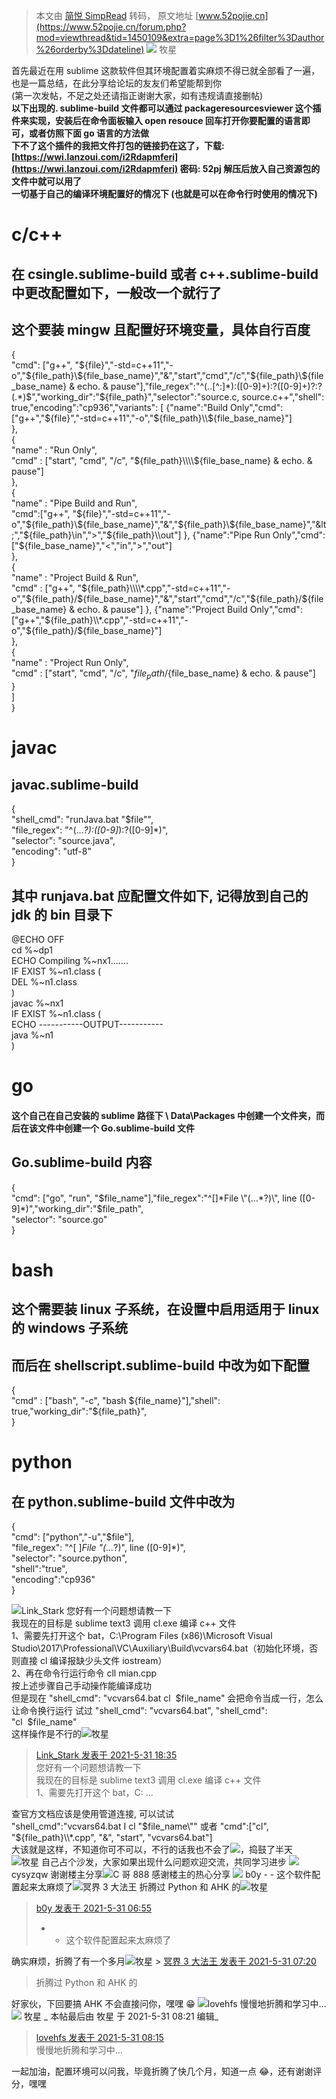 > 本文由 [简悦 SimpRead](http://ksria.com/simpread/) 转码， 原文地址 [www.52pojie.cn](https://www.52pojie.cn/forum.php?mod=viewthread&tid=1450109&extra=page%3D1%26filter%3Dauthor%26orderby%3Ddateline)  ![](https://www.52pojie.cn/uc_server/images/noavatar_middle.gif) 牧星 

首先最近在用 sublime 这款软件但其环境配置着实麻烦不得已就全部看了一遍，也是一篇总结，在此分享给论坛的友友们希望能帮到你  
(第一次发帖，不足之处还请指正谢谢大家，如有违规请直接删帖)  
**以下出现的. sublime-build 文件都可以通过 packageresourcesviewer 这个插件来实现，安装后在命令面板输入 open resouce 回车打开你要配置的语言即可，或者仿照下面 go 语言的方法做**  
**下不了这个插件的我把文件打包的链接扔在这了，下载:[https://wwi.lanzoui.com/i2Rdapmferi](https://wwi.lanzoui.com/i2Rdapmferi) 密码: 52pj 解压后放入自己资源包的文件中就可以用了**  
**一切基于自己的编译环境配置好的情况下 (也就是可以在命令行时使用的情况下)**

**c/c++**
=========

在 csingle.sublime-build 或者 c++.sublime-build 中更改配置如下，一般改一个就行了
-------------------------------------------------------------

这个要装 mingw 且配置好环境变量，具体自行百度
--------------------------

{  
"cmd": ["g++", "${file}","-std=c++11","-o","${file_path}\\${file_base_name}","&","start","cmd","/c","${file_path}\\${file_base_name} & echo. & pause"],"file_regex":"^(..[^:]*):([0-9]+):?([0-9]+)?:? (.*)$","working_dir":"${file_path}","selector":"source.c, source.c++","shell": true,"encoding":"cp936","variants": [ {"name":"Build Only","cmd":["g++","${file}","-std=c++11","-o","${file_path}\\\\${file_base_name}"]  
},  
{  
"name" : "Run Only",  
"cmd" : ["start", "cmd", "/c", "${file_path}\\\\${file_base_name} & echo. & pause"]  
},  
{  
"name" : "Pipe Build and Run",  
"cmd":["g++", "${file}","-std=c++11","-o","${file_path}\\${file_base_name}","&","${file_path}\\${file_base_name}","&lt;","${file_path}\\in",">","${file_path}\\\\out"] }, {"name":"Pipe Run Only","cmd": ["${file_base_name}","<","in",">","out"]  
},  
{  
"name" : "Project Build & Run",  
"cmd" : ["g++", "${file_path}\\\\*.cpp","-std=c++11","-o","${file_path}/${file_base_name}","&","start","cmd","/c","${file_path}/${file_base_name} & echo. & pause"] }, {"name":"Project Build Only","cmd": ["g++","${file_path}\\*.cpp","-std=c++11","-o","${file_path}/${file_base_name}"]  
},  
{  
"name" : "Project Run Only",  
"cmd" : ["start", "cmd", "/c", "${file_path}/${file_base_name} & echo. & pause"]  
}  
]  
}

**javac**
=========

javac.sublime-build
-------------------

{  
"shell_cmd": "runJava.bat \"$file\"",  
"file_regex": "^(..._?):([0-9]_):?([0-9]*)",  
"selector": "source.java",  
"encoding": "utf-8"  
}

其中 runjava.bat 应配置文件如下, 记得放到自己的 jdk 的 bin 目录下
---------------------------------------------

@ECHO OFF  
cd %~dp1  
ECHO Compiling %~nx1.......  
IF EXIST %~n1.class (  
DEL %~n1.class  
)  
javac %~nx1  
IF EXIST %~n1.class (  
ECHO -----------OUTPUT-----------  
java %~n1  
)

**go**
======

#### 这个自己在自己安装的 sublime 路径下 \ Data\Packages 中创建一个文件夹，而后在该文件中创建一个 Go.sublime-build 文件

Go.sublime-build 内容
-------------------

{  
"cmd": ["go", "run", "$file_name"],"file_regex":"^[]*File \"(…*?)\", line ([0-9]*)","working_dir":"$file_path",  
"selector": "source.go"  
}

bash
====

这个需要装 linux 子系统，在设置中启用适用于 linux 的 windows 子系统
---------------------------------------------

而后在 shellscript.sublime-build 中改为如下配置
-------------------------------------

{  
"cmd" : ["bash", "-c", "bash ${file_name}"],"shell": true,"working_dir":"${file_path}",  
}

python
======

在 python.sublime-build 文件中改为
----------------------------

{  
"cmd": ["python","-u","$file"],  
"file_regex": "^[ ]_File \"(..._?)\", line ([0-9]*)",  
"selector": "source.python",  
"shell":"true",  
"encoding":"cp936"  
}

![](https://avatar.52pojie.cn/data/avatar/000/65/73/04_avatar_middle.jpg)Link_Stark  您好有一个问题想请教一下  
我现在的目标是 sublime text3 调用 cl.exe 编译 c++ 文件  
1、需要先打开这个 bat，C:\Program Files (x86)\Microsoft Visual Studio\2017\Professional\VC\Auxiliary\Build\vcvars64.bat（初始化环境，否则直接 cl 编译报缺少头文件 iostream）  
2、再在命令行运行命令 cll mian.cpp  
按上述步骤自己手动操作能编译成功  
但是现在 "shell_cmd": "vcvars64.bat cl  $file_name" 会把命令当成一行，怎么让命令换行运行  
试过 "shell_cmd": "vcvars64.bat",  
"shell_cmd": "cl  $file_name"  
这样操作是不行的![](https://www.52pojie.cn/uc_server/images/noavatar_middle.gif)牧星 

> [Link_Stark 发表于 2021-5-31 18:35](https://www.52pojie.cn/forum.php?mod=redirect&goto=findpost&pid=38754852&ptid=1450109)  
> 您好有一个问题想请教一下  
> 我现在的目标是 sublime text3 调用 cl.exe 编译 c++ 文件  
> 1、需要先打开这个 bat，C: ...

查官方文档应该是使用管道连接, 可以试试  
"shell_cmd":"vcvars64.bat I cl \"$file_name\""  
或者 "cmd":["cl", "${file_path}\\\\*.cpp", "&", "start", "vcvars64.bat"]  
大该就是这样，不知道你可不可以，不行的话我也不会了![](https://static.52pojie.cn/static/image/smiley/default/14.gif)，捣鼓了半天  
![](https://www.52pojie.cn/uc_server/images/noavatar_middle.gif)牧星  自己占个沙发，大家如果出现什么问题欢迎交流，共同学习进步 ![](https://avatar.52pojie.cn/data/avatar/001/06/12/25_avatar_middle.jpg) cysyzqw 谢谢楼主分享![](https://www.52pojie.cn/uc_server/images/noavatar_middle.gif)C 哥 888  感谢楼主的热心分享 ![](https://avatar.52pojie.cn/data/avatar/000/20/45/43_avatar_middle.jpg) b0y - - 这个软件配置起来太麻烦了![](https://avatar.52pojie.cn/data/avatar/000/08/22/58_avatar_middle.jpg)冥界 3 大法王  折腾过 Python 和 AHK 的![](https://www.52pojie.cn/uc_server/images/noavatar_middle.gif)牧星 

> [b0y 发表于 2021-5-31 06:55](https://www.52pojie.cn/forum.php?mod=redirect&goto=findpost&pid=38745298&ptid=1450109)  
> - - 这个软件配置起来太麻烦了

确实麻烦，折腾了有一个多月![](https://www.52pojie.cn/uc_server/images/noavatar_middle.gif)牧星 > [冥界 3 大法王 发表于 2021-5-31 07:20](https://www.52pojie.cn/forum.php?mod=redirect&goto=findpost&pid=38745352&ptid=1450109)  
> 折腾过 Python 和 AHK 的

好家伙，下回要搞 AHK 不会直接问你，嘿嘿 &#128513; ![](https://www.52pojie.cn/uc_server/images/noavatar_middle.gif)lovehfs  慢慢地折腾和学习中... ![](https://www.52pojie.cn/uc_server/images/noavatar_middle.gif) 牧星 _ 本帖最后由 牧星 于 2021-5-31 08:21 编辑_  

> [lovehfs 发表于 2021-5-31 08:15](https://www.52pojie.cn/forum.php?mod=redirect&goto=findpost&pid=38745632&ptid=1450109)  
> 慢慢地折腾和学习中...

一起加油，配置环境可以问我，毕竟折腾了快几个月，知道一点 &#128514;，还有谢谢评分，嘿嘿